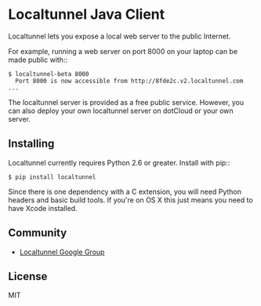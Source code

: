 Localtunnel Java Client
=======================

Localtunnel lets you expose a local web server to the public Internet.

For example, running a web server on port 8000 on your laptop can be
made public with::

    $ localtunnel-beta 8000
      Port 8000 is now accessible from http://8fde2c.v2.localtunnel.com ...

The localtunnel server is provided as a free public service. However, you
can also deploy your own localtunnel server on dotCloud or your own
server.

Installing
----------
Localtunnel currently requires Python 2.6 or greater. Install with pip::

    $ pip install localtunnel
    
Since there is one dependency with a C extension, you will need Python
headers and basic build tools. If you're on OS X this just means you need
to have Xcode installed.

Community
---------
 * [Localtunnel Google Group](https://groups.google.com/forum/#!forum/localtunnel)

License
-------
MIT

